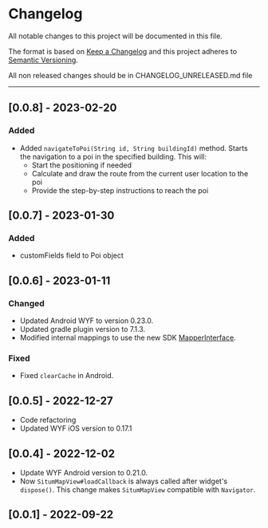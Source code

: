 # Changelog

All notable changes to this project will be documented in this file.

The format is based on [Keep a Changelog](https://keepachangelog.com/en/1.0.0/)
and this project adheres to [Semantic Versioning](https://semver.org/spec/v2.0.0.html).

All non released changes should be in CHANGELOG_UNRELEASED.md file

---
## [0.0.8] - 2023-02-20

### Added
* Added `navigateToPoi(String id, String buildingId)` method. Starts the navigation to a poi in the specified building. This will:
    - Start the positioning if needed
    - Calculate and draw the route from the current user location to the poi
    - Provide the step-by-step instructions to reach the poi

## [0.0.7] - 2023-01-30

### Added

- customFields field to Poi object

## [0.0.6] - 2023-01-11

### Changed

- Updated Android WYF to version 0.23.0.
- Updated gradle plugin version to 7.1.3.
- Modified internal mappings to use the new SDK [MapperInterface](https://developers.situm.com/sdk_documentation/android/javadoc/latest/es/situm/sdk/model/mapperinterface).

### Fixed

- Fixed `clearCache` in Android.

## [0.0.5] - 2022-12-27

- Code refactoring
- Updated WYF iOS version to 0.17.1

## [0.0.4] - 2022-12-02

- Update WYF Android version to 0.21.0.
- Now `SitumMapView#loadCallback` is always called after widget's `dispose()`. This change makes `SitumMapView` compatible with `Navigator`.

## [0.0.1] - 2022-09-22
